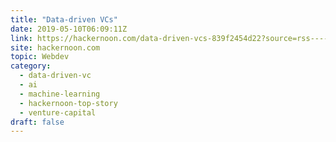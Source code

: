 ```yaml
---
title: "Data-driven VCs"
date: 2019-05-10T06:09:11Z
link: https://hackernoon.com/data-driven-vcs-839f2454d22?source=rss----3a8144eabfe3---4&utm_medium=RSS&utm_source=hune
site: hackernoon.com
topic: Webdev
category:
  - data-driven-vc
  - ai
  - machine-learning
  - hackernoon-top-story
  - venture-capital
draft: false
---
```

